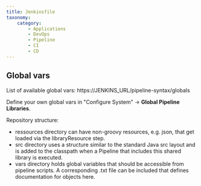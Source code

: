 ```yaml
---
title: Jenkinsfile
taxonomy:
    category:
        - Applications
        - DevOps
        - Pipeline
        - CI
        - CD
---
```


## Global vars
List of available global vars: https://JENKINS_URL/pipeline-syntax/globals

Define your own global vars in "Configure System" -> **Global Pipeline Libraries**. 

Repository structure:
* ressources directory can have non-groovy resources, e.g. json, that get loaded via the libraryResource step.
* src directory uses a structure similar to the standard Java src layout and is added to the classpath when a Pipeline that includes this shared library is executed.
* vars directory holds global variables that should be accessible from pipeline scripts. A corresponding .txt file can be included that defines documentation for objects here.

##